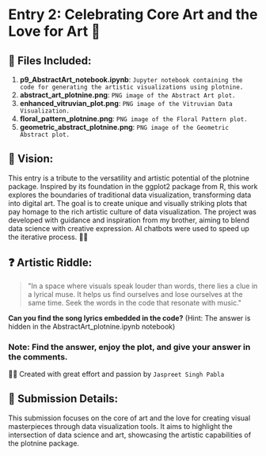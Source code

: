 # Entry 2: Celebrating Core Art and the Love for Art 🎨

## 📁 Files Included:
1. **p9_AbstractArt_notebook.ipynb**: ```Jupyter notebook containing the code for generating the artistic visualizations using plotnine.```
2. **abstract_art_plotnine.png**: ```PNG image of the Abstract Art plot.```
3. **enhanced_vitruvian_plot.png**: ```PNG image of the Vitruvian Data Visualization.```
4. **floral_pattern_plotnine.png**: ```PNG image of the Floral Pattern plot.```
5. **geometric_abstract_plotnine.png**: ```PNG image of the Geometric Abstract plot.```

## 🌟 Vision:
This entry is a tribute to the versatility and artistic potential of the plotnine package. Inspired by its foundation in the ggplot2 package from R, this work explores the boundaries of traditional data visualization, transforming data into digital art. The goal is to create unique and visually striking plots that pay homage to the rich artistic culture of data visualization. The project was developed with guidance and inspiration from my brother, aiming to blend data science with creative expression. AI chatbots were used to speed up the iterative process. 🎨✨

## ❓ Artistic Riddle:
> "In a space where visuals speak louder than words, there lies a clue in a lyrical muse. It helps us find ourselves and lose ourselves at the same time. Seek the words in the code that resonate with music."

**Can you find the song lyrics embedded in the code?**
(Hint: The answer is hidden in the AbstractArt_plotnine.ipynb notebook)

### Note: Find the answer, enjoy the plot, and give your answer in the comments.

👨‍🎨 Created with great effort and passion by ```Jaspreet Singh Pabla```

## 🎨 Submission Details:
This submission focuses on the core of art and the love for creating visual masterpieces through data visualization tools. It aims to highlight the intersection of data science and art, showcasing the artistic capabilities of the plotnine package.